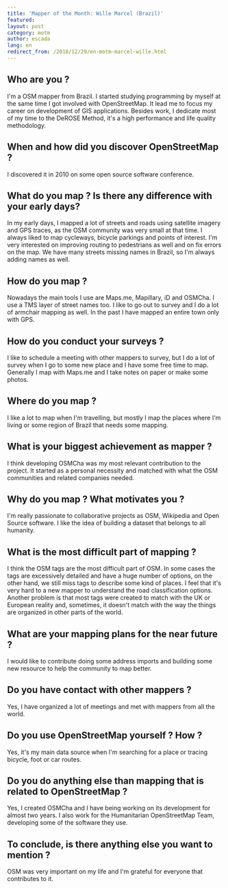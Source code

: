 ```yaml
---
title: 'Mapper of the Month: Wille Marcel (Brazil)'
featured:
layout: post
category: motm
author: escada
lang: en
redirect_from: /2018/12/29/en-motm-marcel-wille.html
---
```


## Who are you ?

I'm a OSM mapper from Brazil. I started studying programming by myself at the same time I got involved with OpenStreetMap. It lead me to focus my career on development of GIS applications. Besides work, I dedicate most of my time to the DeROSE Method, it's a high performance and life quality methodology.

## When and how did you discover OpenStreetMap ?

I discovered it in 2010 on some open source software conference.

## What do you map ? Is there any difference with your early days?

In my early days, I mapped a lot of streets and roads using satellite imagery and GPS traces, as the OSM community was very small at that time. I always liked to map cycleways, bicycle parkings and points of interest. I'm very interested on improving routing to pedestrians as well and on fix errors on the map. We have many streets missing names in Brazil, so I'm always adding names as well.

## How do you map ?

Nowadays the main tools I use are Maps.me, Mapillary, iD and OSMCha. I use a TMS layer of street names too. I like to go out to survey and I do a lot of armchair mapping as well. In the past I have mapped an entire town only with GPS.

## How do you conduct your surveys ?

I like to schedule a meeting with other mappers to survey, but I do a lot of survey when I go to some new place and I have some free time to map. Generally I map with Maps.me and I take notes on paper or make some photos.

## Where do you map ?

I like a lot to map when I'm travelling, but mostly I map the places where I'm living or some region of Brazil that needs some mapping.

## What is your biggest achievement as mapper ?

I think developing OSMCha was my most relevant contribution to the project. It started as a personal necessity and matched with what the OSM communities and related companies needed.

## Why do you map ? What motivates you ?

I'm really passionate to collaborative projects as OSM, Wikipedia and Open Source software.
I like the idea of building a dataset that belongs to all humanity.

## What is the most difficult part of mapping ?

I think the OSM tags are the most difficult part of OSM. In some cases the tags are excessively detailed and have a huge number of options, on the other hand, we still miss tags to describe some kind of places. I feel that it's very hard to a new mapper to understand the road classification options. Another problem is that most tags were created to match with the UK or European reality and, sometimes, it doesn't match with the way the things are organized in other parts of the world.

## What are your mapping plans for the near future ?

I would like to contribute doing some address imports and building some new resource to help the community to map better.

## Do you have contact with other mappers ?

Yes, I have organized a lot of meetings and met with mappers from all the world.

## Do you use OpenStreetMap yourself ? How ?

Yes, it's my main data source when I'm searching for a place or tracing bicycle, foot or car routes.

## Do you do anything else than mapping that is related to OpenStreetMap ?

Yes, I created OSMCha and I have being working on its development for almost two years. I also work for the Humanitarian OpenStreetMap Team, developing some of the software they use.

## To conclude, is there anything else you want to mention ?

OSM was very important on my life and I'm grateful for everyone that contributes to it.
